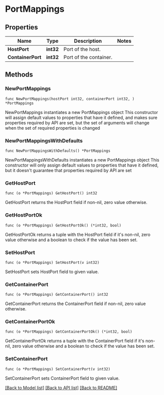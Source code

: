 # PortMappings

## Properties

Name | Type | Description | Notes
------------ | ------------- | ------------- | -------------
**HostPort** | **int32** | Port of the host. | 
**ContainerPort** | **int32** | Port of the container. | 

## Methods

### NewPortMappings

`func NewPortMappings(hostPort int32, containerPort int32, ) *PortMappings`

NewPortMappings instantiates a new PortMappings object
This constructor will assign default values to properties that have it defined,
and makes sure properties required by API are set, but the set of arguments
will change when the set of required properties is changed

### NewPortMappingsWithDefaults

`func NewPortMappingsWithDefaults() *PortMappings`

NewPortMappingsWithDefaults instantiates a new PortMappings object
This constructor will only assign default values to properties that have it defined,
but it doesn't guarantee that properties required by API are set

### GetHostPort

`func (o *PortMappings) GetHostPort() int32`

GetHostPort returns the HostPort field if non-nil, zero value otherwise.

### GetHostPortOk

`func (o *PortMappings) GetHostPortOk() (*int32, bool)`

GetHostPortOk returns a tuple with the HostPort field if it's non-nil, zero value otherwise
and a boolean to check if the value has been set.

### SetHostPort

`func (o *PortMappings) SetHostPort(v int32)`

SetHostPort sets HostPort field to given value.


### GetContainerPort

`func (o *PortMappings) GetContainerPort() int32`

GetContainerPort returns the ContainerPort field if non-nil, zero value otherwise.

### GetContainerPortOk

`func (o *PortMappings) GetContainerPortOk() (*int32, bool)`

GetContainerPortOk returns a tuple with the ContainerPort field if it's non-nil, zero value otherwise
and a boolean to check if the value has been set.

### SetContainerPort

`func (o *PortMappings) SetContainerPort(v int32)`

SetContainerPort sets ContainerPort field to given value.



[[Back to Model list]](../README.md#documentation-for-models) [[Back to API list]](../README.md#documentation-for-api-endpoints) [[Back to README]](../README.md)


